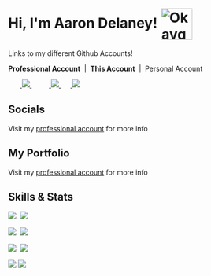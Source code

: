 # Hi, I'm Aaron Delaney! <img src="https://cdn.frankerfacez.com/emoticon/567712/4"  width="64px" height="64px" align="center" alt="OkaygeBusiness" />

Links to my different Github Accounts!

<b>Professional Account</b>&nbsp;&nbsp;|&nbsp;&nbsp;<b>This Account</b>&nbsp;&nbsp;|&nbsp;&nbsp;Personal Account

&nbsp;&nbsp;&nbsp;&nbsp;&nbsp;&nbsp;<a href=https://github.com/AaronDelaney99> <img src="https://img.shields.io/badge/github-%23121011.svg?style=for-the-badge&logo=github&logoColor=white"> </a>&nbsp;&nbsp;&nbsp;&nbsp;&nbsp;&nbsp;
&nbsp;&nbsp;<a href=https://github.com/Sadge-Student> <img src="https://img.shields.io/badge/github-%23121011.svg?style=for-the-badge&logo=github&logoColor=white"> </a>&nbsp;&nbsp;
&nbsp;&nbsp;<a href=https://github.com/Priimalhunter> <img src="https://img.shields.io/badge/github-%23121011.svg?style=for-the-badge&logo=github&logoColor=white"> </a>

## Socials
Visit my <a href=https://github.com/Sadge-Student>professional account</a> for more info

## My Portfolio
Visit my <a href=https://github.com/Sadge-Student>professional account</a> for more info


## Skills & Stats
<img src="https://github-readme-stats.vercel.app/api?username=sadge-student&theme=dracula&show_icons=true&count_private=true">&nbsp;
<img src="https://github-readme-stats.vercel.app/api/top-langs/?username=sadge-student&theme=dracula&layout=&langs_count=5">

<img src="https://img.shields.io/badge/c%23-%23239120.svg?style=for-the-badge&logo=c-sharp&logoColor=white">&nbsp;
<img src="https://img.shields.io/badge/c++-%2300599C.svg?style=for-the-badge&logo=c%2B%2B&logoColor=white">

<img src="https://img.shields.io/badge/html5-%23E34F26.svg?style=for-the-badge&logo=html5&logoColor=white">&nbsp;
<img src="https://img.shields.io/badge/javascript-%23323330.svg?style=for-the-badge&logo=javascript&logoColor=%23F7DF1E">

<img src="https://img.shields.io/badge/node.js-6DA55F?style=for-the-badge&logo=node.js&logoColor=white">

<img src="https://img.shields.io/badge/java-%23ED8B00.svg?style=for-the-badge&logo=java&logoColor=white">
